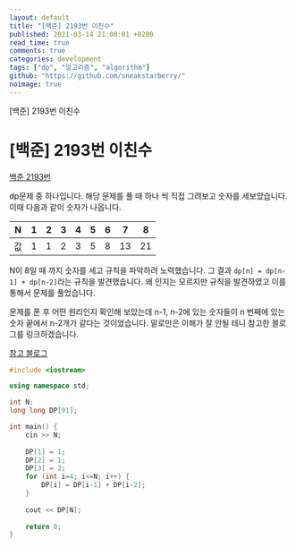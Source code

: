 ```yaml
---
layout: default
title: "[백준] 2193번 이친수"
published: 2021-03-14 21:00:01 +0200
read_time: true
comments: true
categories: development
tags: ["dp", "알고리즘", "algorithm"]
github: "https://github.com/sneakstarberry/"
noimage: true
---
```

[백준] 2193번 이친수
<!--more-->
# [백준] 2193번 이친수


[백준 2193번 ](https://www.acmicpc.net/problem/2193)

dp문제 중 하나입니다. 해당 문제를 풀 때 하나 씩 직접 그려보고 숫자를 세보았습니다. 이때 다음과 같이 숫자가 나옵니다.   

|N| 1 | 2 | 3 | 4 | 5 | 6 | 7 | 8 |
|:---:|:---:|:---:|:---:|:---:|:---:|:---:|:---:|:---:|
|값| 1 | 1 | 2 | 3 | 5 | 8 | 13 | 21 |

N이 8일 때 까지 숫자를 세고 규칙을 파악하려 노력했습니다. 그 결과 `dp[n] = dp[n-1] + dp[n-2]`라는 규칙을 발견했습니다. 왜 인지는 모르지만 규칙을 발견하였고 이를 통해서 문제를 풀었습니다.   

문제를 푼 후 어떤 원리인지 확인해 보았는데 n-1, n-2에 있는 숫자들이 n 번째에 있는 숫자 끝에서 n-2개가 같다는 것이었습니다. 말로만은 이해가 잘 안될 테니 참고한 블로그를 링크하겠습니다.

[참고 블로그](https://m.blog.naver.com/occidere/220788046159)
```c++
#include <iostream>

using namespace std;

int N;
long long DP[91];

int main() {
    cin >> N;
    
    DP[1] = 1;
    DP[2] = 1;
    DP[3] = 2;
    for (int i=4; i<=N; i++) {
        DP[i] = DP[i-1] + DP[i-2];
    }
    
    cout << DP[N];
    
    return 0;
}
```